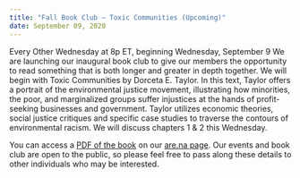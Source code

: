 ```yaml
---
title: "Fall Book Club – Toxic Communities (Upcoming)"
date: September 09, 2020
---
```


Every Other Wednesday at 8p ET, beginning Wednesday, September 9 We are launching our inaugural book club to give our members the opportunity to read something that is both longer and greater in depth together. We will begin with Toxic Communities by Dorceta E. Taylor. In this text, Taylor offers a portrait of the environmental justice movement, illustrating how minorities, the poor, and marginalized groups suffer injustices at the hands of profit-seeking businesses and government. Taylor utilizes economic theories, social justice critiques and specific case studies to traverse the contours of environmental racism. We will discuss chapters 1 & 2 this Wednesday.

You can access a [PDF of the book](https://www.are.na/block/3488677) on our [are.na page](https://www.are.na/trash-club). Our events and book club are open to the public, so please feel free to pass along these details to other individuals who may be interested.
